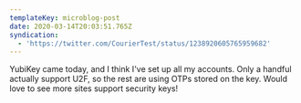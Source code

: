 ```yaml
---
templateKey: microblog-post
date: 2020-03-14T20:03:51.765Z
syndication:
  - 'https://twitter.com/CourierTest/status/1238920605765959682'
---
```


YubiKey came today, and I think I've set up all my accounts. Only a handful actually support U2F, so the rest are using OTPs stored on the key. Would love to see more sites support security keys!
